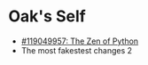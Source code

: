 # Oak's Self

- [#119049957: The Zen of Python](119049957-zen-of-python.md)
- The most fakestest changes 2
